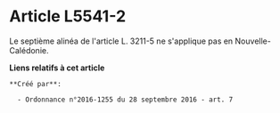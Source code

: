 # Article L5541-2

Le septième alinéa de l'article L. 3211-5 ne s'applique pas en Nouvelle-Calédonie.

**Liens relatifs à cet article**

	**Créé par**:

	  - Ordonnance n°2016-1255 du 28 septembre 2016 - art. 7
